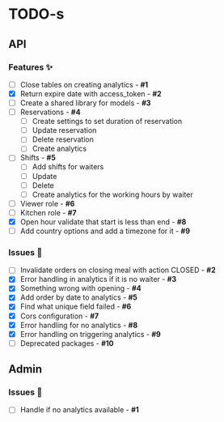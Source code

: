 # TODO-s

## API

### Features ✨

- [ ] Close tables on creating analytics - **#1**
- [x] Return expire date with access_token - **#2**
- [ ] Create a shared library for models - **#3**
- [ ] Reservations - **#4**
  - [ ] Create settings to set duration of reservation
  - [ ] Update reservation
  - [ ] Delete reservation
  - [ ] Create analytics
- [ ] Shifts - **#5**
  - [ ] Add shifts for waiters
  - [ ] Update
  - [ ] Delete
  - [ ] Create analytics for the working hours by waiter
- [ ] Viewer role - **#6**
- [ ] Kitchen role - **#7**
- [x] Open hour validate that start is less than end - **#8**
- [ ] Add country options and add a timezone for it - **#9**

### Issues 🐛

- [ ] Invalidate orders on closing meal with action CLOSED - **#2**
- [x] Error handling in analytics if it is no waiter - **#3**
- [x] Something wrong with opening - **#4**
- [x] Add order by date to analytics - **#5**
- [x] Find what unique field failed - **#6**
- [x] Cors configuration - **#7**
- [x] Error handling for no analytics - **#8**
- [x] Error handling on triggering analytics - **#9**
- [ ] Deprecated packages - **#10**

## Admin

### Issues 🐛

- [ ] Handle if no analytics available - **#1**
